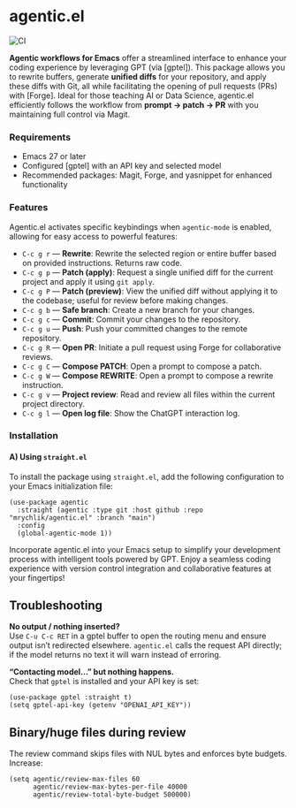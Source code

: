 # agentic.el

![CI](https://github.com/mrychlik/agentic.el/actions/workflows/elisp-ci.yml/badge.svg)

**Agentic workflows for Emacs** offer a streamlined interface to enhance your coding experience by leveraging GPT (via [gptel]). This package allows you to rewrite buffers, generate **unified diffs** for your repository, and apply these diffs with Git, all while facilitating the opening of pull requests (PRs) with [Forge]. Ideal for those teaching AI or Data Science, agentic.el efficiently follows the workflow from **prompt → patch → PR** with you maintaining full control via Magit.

### Requirements
- Emacs 27 or later
- Configured [gptel] with an API key and selected model
- Recommended packages: Magit, Forge, and yasnippet for enhanced functionality

### Features
Agentic.el activates specific keybindings when `agentic-mode` is enabled, allowing for easy access to powerful features:

- `C-c g r` — **Rewrite**: Rewrite the selected region or entire buffer based on provided instructions. Returns raw code.
- `C-c g p` — **Patch (apply)**: Request a single unified diff for the current project and apply it using `git apply`.
- `C-c g P` — **Patch (preview)**: View the unified diff without applying it to the codebase; useful for review before making changes.
- `C-c g b` — **Safe branch**: Create a new branch for your changes.
- `C-c g c` — **Commit**: Commit your changes to the repository.
- `C-c g u` — **Push**: Push your committed changes to the remote repository.
- `C-c g R` — **Open PR**: Initiate a pull request using Forge for collaborative reviews.
- `C-c g C` — **Compose PATCH**: Open a prompt to compose a patch.
- `C-c g W` — **Compose REWRITE**: Open a prompt to compose a rewrite instruction.
- `C-c g v` — **Project review**: Read and review all files within the current project directory.
- `C-c g l` — **Open log file**: Show the ChatGPT interaction log.

### Installation

#### A) Using `straight.el`
To install the package using `straight.el`, add the following configuration to your Emacs initialization file:

```elisp
(use-package agentic
  :straight (agentic :type git :host github :repo "mrychlik/agentic.el" :branch "main")
  :config
  (global-agentic-mode 1))
```

Incorporate agentic.el into your Emacs setup to simplify your development process with intelligent tools powered by GPT. Enjoy a seamless coding experience with version control integration and collaborative features at your fingertips!

## Troubleshooting

**No output / nothing inserted?**  
Use `C-u C-c RET` in a gptel buffer to open the routing menu and ensure
output isn’t redirected elsewhere. `agentic.el` calls the request API
directly; if the model returns no text it will warn instead of erroring.

**“Contacting model…” but nothing happens.**  
Check that `gptel` is installed and your API key is set:
```elisp
(use-package gptel :straight t)
(setq gptel-api-key (getenv "OPENAI_API_KEY"))
```

## Binary/huge files during review

The review command skips files with NUL bytes and enforces byte budgets. Increase:
```elisp
(setq agentic/review-max-files 60
      agentic/review-max-bytes-per-file 40000
      agentic/review-total-byte-budget 500000)
```
